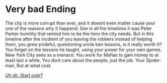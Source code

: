 # Very bad Ending

The city is more corrupt than ever, and it doesnt even matter cause your one of the reasons why it happend. See in all the timelines it was Peter Parker humility that remind him to be the hero the city needs. But in this timeline after the incdient of you leaving the robbers instead of helping them, you grew prideful, questioning uncle ben lessons, is it really worth it? You forget on the lessons he taught, using your power for your own games. New York City sees as a menace. You work for Mafias to gain money to at least last a while, You dont care about the people, just the job. Your Spider-man, But at what cost.


[Uh oh, Start over?](alarm.md)

